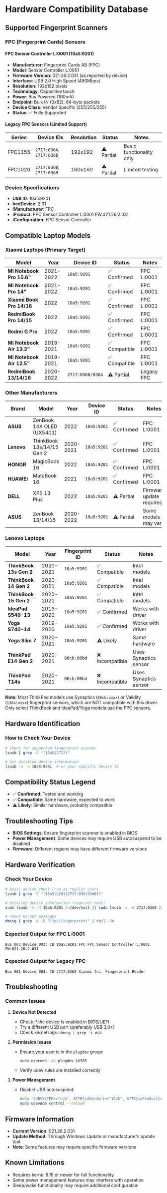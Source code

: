 # Hardware Compatibility Database

## Supported Fingerprint Scanners

### FPC (Fingerprint Cards) Sensors

#### FPC Sensor Controller L:0001 (10a5:9201)
- **Manufacturer**: Fingerprint Cards AB (FPC)
- **Model**: Sensor Controller L:0001
- **Firmware Version**: 021.26.2.031 (as reported by device)
- **Interface**: USB 2.0 High Speed (480Mbps)
- **Resolution**: 192x192 pixels
- **Technology**: Capacitive touch
- **Power**: Bus Powered (100mA)
- **Endpoint**: Bulk IN (0x82), 64-byte packets
- **Device Class**: Vendor Specific (255/255/255)
- **Status**: ✅ Fully Supported

#### Legacy FPC Sensors (Limited Support)
| Series | Device IDs | Resolution | Status | Notes |
|--------|-----------|------------|--------|-------|
| FPC1155 | `2717:036A`, `2717:036B` | 192x192 | ⚠️ Partial | Basic functionality only |
| FPC1020 | `2717:0368`, `2717:0369` | 160x160 | ⚠️ Partial | Limited testing |

### Device Specifications
- **USB ID**: 10a5:9201
- **bcdDevice**: 2.31
- **iManufacturer**: FPC
- **iProduct**: FPC Sensor Controller L:0001 FW:021.26.2.031
- **iConfiguration**: FPC Sensor Controller

## Compatible Laptop Models

### Xiaomi Laptops (Primary Target)
| Model | Year | Device ID | Status | Notes |
|-------|------|-----------|--------|-------|
| **Mi Notebook Pro 15.6"** | 2021-2022 | `10a5:9201` | ✅ Confirmed | FPC L:0001 |
| **Mi Notebook Pro 14"** | 2021-2022 | `10a5:9201` | ✅ Confirmed | FPC L:0001 |
| **Xiaomi Book Pro 14/16** | 2022 | `10a5:9201` | ✅ Confirmed | FPC L:0001 |
| **RedmiBook Pro 14/15** | 2022 | `10a5:9201` | ✅ Confirmed | FPC L:0001 |
| **Redmi G Pro** | 2022 | `10a5:9201` | ✅ Confirmed | FPC L:0001 |
| **Mi Notebook Air 13.3"** | 2019-2021 | `10a5:9201` | ✅ Compatible | FPC L:0001 |
| **Mi Notebook Air 12.5"** | 2019-2021 | `10a5:9201` | ✅ Compatible | FPC L:0001 |
| **RedmiBook 13/14/16** | 2020-2022 | `2717:0368/036A` | ⚠️ Partial | Legacy FPC |

### Other Manufacturers
| Brand | Model | Year | Device ID | Status | Notes |
|-------|-------|------|-----------|--------|-------|
| **ASUS** | ZenBook 14X OLED (UX5401) | 2022 | `10a5:9201` | ✅ Confirmed | FPC L:0001 |
| **Lenovo** | ThinkBook 13s/14/15 Gen 2 | 2020-2021 | `10a5:9201` | ✅ Confirmed | FPC L:0001 |
| **HONOR** | MagicBook 16 | 2022 | `10a5:9201` | ✅ Confirmed | FPC L:0001 |
| **HUAWEI** | MateBook 16 | 2021 | `10a5:9201` | ✅ Confirmed | FPC L:0001 |
| **DELL** | XPS 13 Plus | 2022 | `10a5:9201` | ⚠️ Partial | Firmware update required |
| **ASUS** | ZenBook 13/14/15 | 2020-2022 | `10a5:9201` | ⚠️ Partial | Some models may vary |

### Lenovo Laptops
| Model | Year | Fingerprint ID | Status | Notes |
|-------|------|----------------|--------|-------|
| **ThinkBook 13s Gen 2** | 2020-2021 | `10a5:9201` | ✅ Compatible | Intel models |
| **ThinkBook 14 Gen 2** | 2020-2021 | `10a5:9201` | ✅ Compatible | Intel models |
| **ThinkBook 15 Gen 2** | 2020-2021 | `10a5:9201` | ✅ Compatible | Intel models |
| **IdeaPad S540-13** | 2019-2020 | `10a5:9201` | ✅ Confirmed | Works with driver |
| **Yoga S740-14** | 2019-2020 | `10a5:9201` | ✅ Confirmed | Works with driver |
| **Yoga Slim 7** | 2020-2021 | `10a5:9201` | ⚠️ Likely | Same hardware |
| **ThinkPad E14 Gen 2** | 2020-2021 | `06cb:00bd` | ❌ Incompatible | Uses Synaptics sensor |
| **ThinkPad T14s** | 2020-2021 | `06cb:00bd` | ❌ Incompatible | Uses Synaptics sensor |

**Note**: Most ThinkPad models use Synaptics (`06cb:xxxx`) or Validity (`138a:xxxx`) fingerprint sensors, which are NOT compatible with this driver. Only select ThinkBook and IdeaPad/Yoga models use the FPC sensors.

## Hardware Identification

### How to Check Your Device
```bash
# Check for supported fingerprint scanner
lsusb | grep -E "(10a5|2717)"

# Get detailed device information
lsusb -v -d 10a5:9201  # or your specific device ID
```

## Compatibility Status Legend
- ✅ **Confirmed**: Tested and working
- ✅ **Compatible**: Same hardware, expected to work
- ⚠️ **Likely**: Similar hardware, probably compatible

## Troubleshooting Tips

- **BIOS Settings**: Ensure fingerprint scanner is enabled in BIOS
- **Power Management**: Some devices may require USB autosuspend to be disabled
- **Firmware**: Different regions may have different firmware versions

## Hardware Verification

### Check Your Device
```bash
# Basic device check (run as regular user)
lsusb | grep -E "(10a5:9201|2717:036[89AB])"

# Detailed device information (requires root)
sudo lsusb -v -d 10a5:9201 2>/dev/null || sudo lsusb -v -d 2717:0368 2>/dev/null

# Check kernel messages
dmesg | grep -i -E "(fpc|fingerprint)" | tail -20
```

### Expected Output for FPC L:0001
```
Bus 003 Device 003: ID 10a5:9201 FPC FPC Sensor Controller L:0001 FW:021.26.2.031
```

### Expected Output for Legacy FPC
```
Bus 001 Device 004: ID 2717:0368 Xiaomi Inc. Fingerprint Reader
```

## Troubleshooting

### Common Issues
1. **Device Not Detected**
   - Check if the device is enabled in BIOS/UEFI
   - Try a different USB port (preferably USB 3.0+)
   - Check kernel logs: `dmesg | grep -i usb`

2. **Permission Issues**
   - Ensure your user is in the `plugdev` group:
     ```bash
     sudo usermod -aG plugdev $USER
     ```
   - Verify udev rules are installed correctly

3. **Power Management**
   - Disable USB autosuspend:
     ```bash
     echo 'SUBSYSTEM=="usb", ATTR{idVendor}=="10a5", ATTR{idProduct}=="9201", ATTR{power/autosuspend}="-1"' | sudo tee /etc/udev/rules.d/99-fpc.rules
     sudo udevadm control --reload
     ```

## Firmware Information
- **Current Version**: 021.26.2.031
- **Update Method**: Through Windows Update or manufacturer's update tool
- **Note**: Some features may require specific firmware versions

## Known Limitations
- Requires kernel 5.15 or newer for full functionality
- Some power management features may interfere with operation
- Sleep/wake functionality may require additional configuration